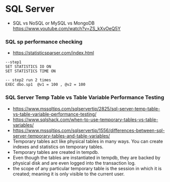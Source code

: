 # SQL Server
- SQL vs NoSQL or MySQL vs MongoDB https://www.youtube.com/watch?v=ZS_kXvOeQ5Y
### SQL sp performance checking
- https://statisticsparser.com/index.html
```
--step1  
SET STATISTICS IO ON
SET STATISTICS TIME ON 

-- step2 run 2 times
EXEC dbo.sp1  @v1 = 100 , @v2 = 100 
```
### SQL Server Temp Table vs Table Variable Performance Testing
- https://www.mssqltips.com/sqlservertip/2825/sql-server-temp-table-vs-table-variable-performance-testing/
- https://www.sqlshack.com/when-to-use-temporary-tables-vs-table-variables/
- https://www.mssqltips.com/sqlservertip/1556/differences-between-sql-server-temporary-tables-and-table-variables/
- Temporary tables act like physical tables in many ways. You can create indexes and statistics on temporary tables. 
- Temporary tables are created in tempdb. 
- Even though the tables are instantiated in tempdb, they are backed by physical disk and are even logged into the transaction log. 
- the scope of any particular temporary table is the session in which it is created; meaning it is only visible to the current user.
